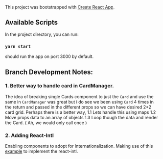 This project was bootstrapped with [Create React App](https://github.com/facebook/create-react-app).

## Available Scripts

In the project directory, you can run:

### `yarn start`
should run the app on port 3000 by default.

## Branch Development Notes:

### 1. Better way to handle card in CardManager.
The idea of breaking single Cards component to just the `Card` and use the same in `CardManager` was great but i do see we been using `Card` 4 times in the return and passed in the different props so we can have desired 2*2 card grid. Perhaps there is a better way,
1.1 Lets handle this using maps
1.2 Move props data to an array of objects
1.3 Loop though the data and render the Card. ( Ah, we would only call once )

### 2. Adding React-Intl
Enabling components to adopt for Internationalization. Making use of this [example](https://github.com/formatjs/react-intl) to implement the react-intl.




